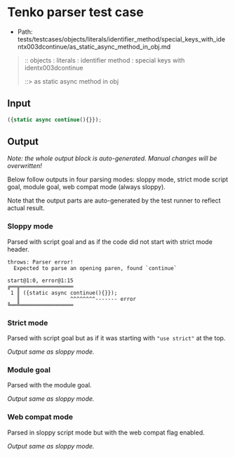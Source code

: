# Tenko parser test case

- Path: tests/testcases/objects/literals/identifier_method/special_keys_with_identx003dcontinue/as_static_async_method_in_obj.md

> :: objects : literals : identifier method : special keys with identx003dcontinue
>
> ::> as static async method in obj

## Input

`````js
({static async continue(){}});
`````

## Output

_Note: the whole output block is auto-generated. Manual changes will be overwritten!_

Below follow outputs in four parsing modes: sloppy mode, strict mode script goal, module goal, web compat mode (always sloppy).

Note that the output parts are auto-generated by the test runner to reflect actual result.

### Sloppy mode

Parsed with script goal and as if the code did not start with strict mode header.

`````
throws: Parser error!
  Expected to parse an opening paren, found `continue`

start@1:0, error@1:15
╔══╦═════════════════
 1 ║ ({static async continue(){}});
   ║                ^^^^^^^^------- error
╚══╩═════════════════

`````

### Strict mode

Parsed with script goal but as if it was starting with `"use strict"` at the top.

_Output same as sloppy mode._

### Module goal

Parsed with the module goal.

_Output same as sloppy mode._

### Web compat mode

Parsed in sloppy script mode but with the web compat flag enabled.

_Output same as sloppy mode._
